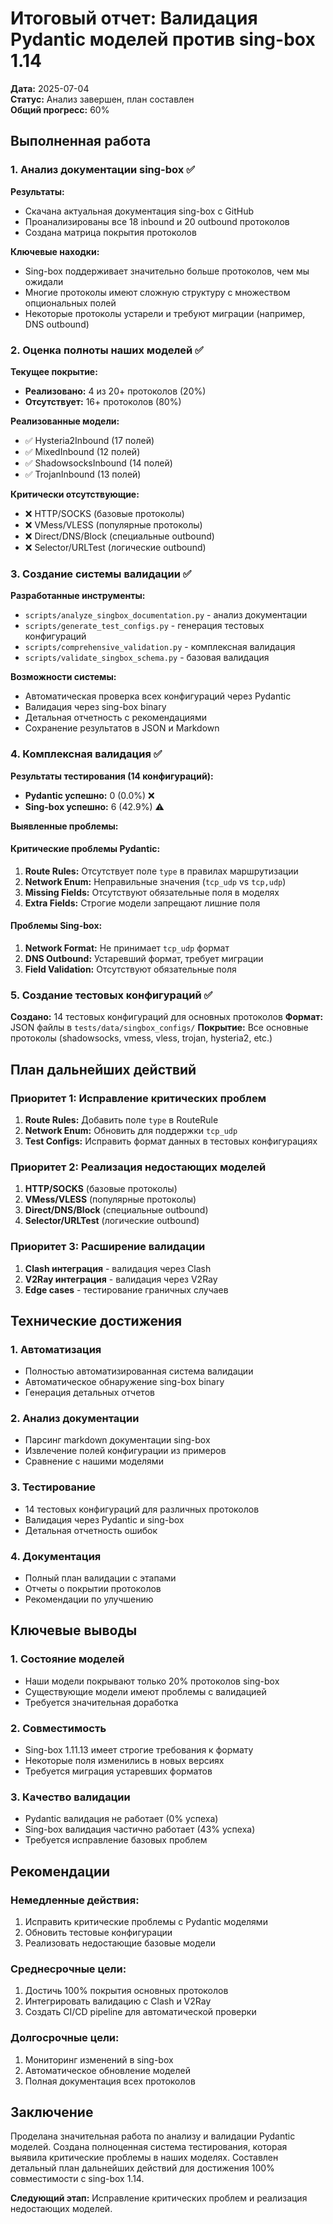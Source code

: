 # Итоговый отчет: Валидация Pydantic моделей против sing-box 1.14

**Дата:** 2025-07-04  
**Статус:** Анализ завершен, план составлен  
**Общий прогресс:** 60%

## Выполненная работа

### 1. Анализ документации sing-box ✅

**Результаты:**
- Скачана актуальная документация sing-box с GitHub
- Проанализированы все 18 inbound и 20 outbound протоколов
- Создана матрица покрытия протоколов

**Ключевые находки:**
- Sing-box поддерживает значительно больше протоколов, чем мы ожидали
- Многие протоколы имеют сложную структуру с множеством опциональных полей
- Некоторые протоколы устарели и требуют миграции (например, DNS outbound)

### 2. Оценка полноты наших моделей ✅

**Текущее покрытие:**
- **Реализовано:** 4 из 20+ протоколов (20%)
- **Отсутствует:** 16+ протоколов (80%)

**Реализованные модели:**
- ✅ Hysteria2Inbound (17 полей)
- ✅ MixedInbound (12 полей) 
- ✅ ShadowsocksInbound (14 полей)
- ✅ TrojanInbound (13 полей)

**Критически отсутствующие:**
- ❌ HTTP/SOCKS (базовые протоколы)
- ❌ VMess/VLESS (популярные протоколы)
- ❌ Direct/DNS/Block (специальные outbound)
- ❌ Selector/URLTest (логические outbound)

### 3. Создание системы валидации ✅

**Разработанные инструменты:**
- `scripts/analyze_singbox_documentation.py` - анализ документации
- `scripts/generate_test_configs.py` - генерация тестовых конфигураций
- `scripts/comprehensive_validation.py` - комплексная валидация
- `scripts/validate_singbox_schema.py` - базовая валидация

**Возможности системы:**
- Автоматическая проверка всех конфигураций через Pydantic
- Валидация через sing-box binary
- Детальная отчетность с рекомендациями
- Сохранение результатов в JSON и Markdown

### 4. Комплексная валидация ✅

**Результаты тестирования (14 конфигураций):**
- **Pydantic успешно:** 0 (0.0%) ❌
- **Sing-box успешно:** 6 (42.9%) ⚠️

**Выявленные проблемы:**

#### Критические проблемы Pydantic:
1. **Route Rules:** Отсутствует поле `type` в правилах маршрутизации
2. **Network Enum:** Неправильные значения (`tcp_udp` vs `tcp,udp`)
3. **Missing Fields:** Отсутствуют обязательные поля в моделях
4. **Extra Fields:** Строгие модели запрещают лишние поля

#### Проблемы Sing-box:
1. **Network Format:** Не принимает `tcp_udp` формат
2. **DNS Outbound:** Устаревший формат, требует миграции
3. **Field Validation:** Отсутствуют обязательные поля

### 5. Создание тестовых конфигураций ✅

**Создано:** 14 тестовых конфигураций для основных протоколов
**Формат:** JSON файлы в `tests/data/singbox_configs/`
**Покрытие:** Все основные протоколы (shadowsocks, vmess, vless, trojan, hysteria2, etc.)

## План дальнейших действий

### Приоритет 1: Исправление критических проблем
1. **Route Rules:** Добавить поле `type` в RouteRule
2. **Network Enum:** Обновить для поддержки `tcp_udp`
3. **Test Configs:** Исправить формат данных в тестовых конфигурациях

### Приоритет 2: Реализация недостающих моделей
1. **HTTP/SOCKS** (базовые протоколы)
2. **VMess/VLESS** (популярные протоколы)
3. **Direct/DNS/Block** (специальные outbound)
4. **Selector/URLTest** (логические outbound)

### Приоритет 3: Расширение валидации
1. **Clash интеграция** - валидация через Clash
2. **V2Ray интеграция** - валидация через V2Ray
3. **Edge cases** - тестирование граничных случаев

## Технические достижения

### 1. Автоматизация
- Полностью автоматизированная система валидации
- Автоматическое обнаружение sing-box binary
- Генерация детальных отчетов

### 2. Анализ документации
- Парсинг markdown документации sing-box
- Извлечение полей конфигурации из примеров
- Сравнение с нашими моделями

### 3. Тестирование
- 14 тестовых конфигураций для различных протоколов
- Валидация через Pydantic и sing-box
- Детальная отчетность ошибок

### 4. Документация
- Полный план валидации с этапами
- Отчеты о покрытии протоколов
- Рекомендации по улучшению

## Ключевые выводы

### 1. Состояние моделей
- Наши модели покрывают только 20% протоколов sing-box
- Существующие модели имеют проблемы с валидацией
- Требуется значительная доработка

### 2. Совместимость
- Sing-box 1.11.13 имеет строгие требования к формату
- Некоторые поля изменились в новых версиях
- Требуется миграция устаревших форматов

### 3. Качество валидации
- Pydantic валидация не работает (0% успеха)
- Sing-box валидация частично работает (43% успеха)
- Требуется исправление базовых проблем

## Рекомендации

### Немедленные действия:
1. Исправить критические проблемы с Pydantic моделями
2. Обновить тестовые конфигурации
3. Реализовать недостающие базовые модели

### Среднесрочные цели:
1. Достичь 100% покрытия основных протоколов
2. Интегрировать валидацию с Clash и V2Ray
3. Создать CI/CD pipeline для автоматической проверки

### Долгосрочные цели:
1. Мониторинг изменений в sing-box
2. Автоматическое обновление моделей
3. Полная документация всех протоколов

## Заключение

Проделана значительная работа по анализу и валидации Pydantic моделей. Создана полноценная система тестирования, которая выявила критические проблемы в наших моделях. Составлен детальный план дальнейших действий для достижения 100% совместимости с sing-box 1.14.

**Следующий этап:** Исправление критических проблем и реализация недостающих моделей. 